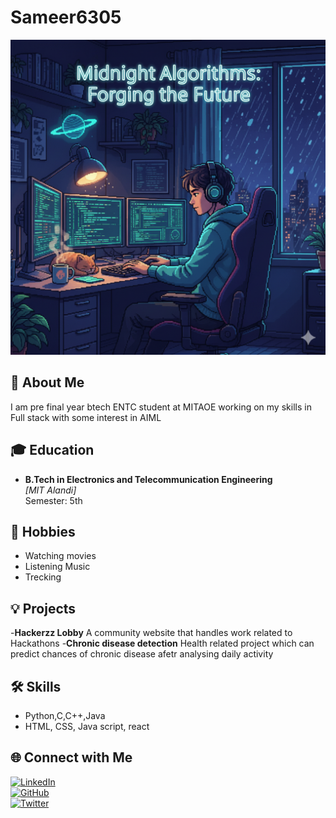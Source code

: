 # Sameer6305  

![Midnight Algorithms: Forging the Future](git.image.png)

## 👋 About Me  
I am pre final year btech ENTC student at MITAOE working on my skills in Full stack with some interest in AIML 

## 🎓 Education  
- **B.Tech in Electronics and Telecommunication Engineering**  
  *[MIT Alandi]*  
  Semester: 5th  

## 🎯 Hobbies  
- Watching movies  
- Listening Music
- Trecking  

## 💡 Projects  
-**Hackerzz Lobby** A community website that handles work related to Hackathons
-**Chronic disease detection** Health related project which can predict chances of chronic disease afetr analysing daily activity

## 🛠️ Skills   
- Python,C,C++,Java
- HTML, CSS, Java script, react

## 🌐 Connect with Me  
[![LinkedIn](https://img.shields.io/badge/LinkedIn-Connect-blue?style=flat&logo=linkedin)](your-linkedin-url)  
[![GitHub](https://img.shields.io/badge/GitHub-Profile-black?style=flat&logo=github)](your-github-url)  
[![Twitter](https://img.shields.io/badge/Twitter-Follow-blue?style=flat&logo=twitter)](your-twitter-url)  
